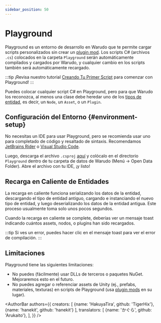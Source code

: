 ```yaml
---
sidebar_position: 50
---
```


# Playground

Playground es un entorno de desarrollo en Warudo que te permite cargar scripts personalizados sin crear un [plugin mod](plugin-mod). Los scripts C# (archivos `.cs`) colocados en la carpeta `Playground` serán automáticamente compilados y cargados por Warudo, y cualquier cambio en los scripts también será automáticamente recargado.

:::tip
¡Revisa nuestro tutorial [Creando Tu Primer Script](creating-your-first-script) para comenzar con Playground!
:::

Puedes colocar cualquier script C# en Playground, pero para que Warudo los reconozca, al menos una clase debe heredar uno de los [tipos de entidad](api/entities.md), es decir, un `Node`, un `Asset`, o un `Plugin`.

## Configuración del Entorno {#environment-setup}

No necesitas un IDE para usar Playground, pero se recomienda usar uno para completado de código y resaltado de sintaxis. Recomendamos [JetBrains Rider](https://www.jetbrains.com/rider/) o [Visual Studio Code](https://code.visualstudio.com/).

Luego, descarga el archivo `.csproj` [aquí](/scripts/Playground.csproj) y colócalo en el directorio `Playground` dentro de tu carpeta de datos de Warudo (Menú → Open Data Folder). Abre el archivo con tu IDE, ¡y listo!

## Recarga en Caliente de Entidades

La recarga en caliente funciona serializando los datos de la entidad, descargando el tipo de entidad antiguo, cargando e instanciando el nuevo tipo de entidad, y luego deserializando los datos de la entidad antigua. Este proceso usualmente toma solo unos pocos segundos.

Cuando la recarga en caliente se complete, deberías ver un mensaje toast indicando cuántos assets, nodos, o plugins han sido recargados.

:::tip
Si ves un error, puedes hacer clic en el mensaje toast para ver el error de compilación.
:::

## Limitaciones

Playground tiene las siguientes limitaciones:

* No puedes (fácilmente) usar DLLs de terceros o paquetes NuGet. Mejoraremos esto en el futuro.
* No puedes agregar o referenciar assets de Unity (ej., prefabs, materiales, texturas) en scripts de Playground (usa [plugin mods](plugin-mod) en su lugar).

<AuthorBar authors={{
  creators: [
    {name: 'HakuyaTira', github: 'TigerHix'},
    {name: 'hanekit', github: 'hanekit'}
  ],
  translators: [
    {name: 'かぐら', github: 'Arukaito'},
  ],
}} />
